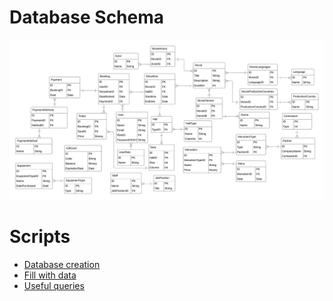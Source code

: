 # Database Schema

![](img/db-schema.png)

# Scripts

- [Database creation](https://github.com/naiderrp/Cinema-Database/blob/main/scripts/create-db.md)
- [Fill with data](https://github.com/naiderrp/Cinema-Database/blob/main/scripts/fill-with-data.md)
- [Useful queries](https://github.com/naiderrp/Cinema-Database/blob/main/scripts/queries-pool.md)
